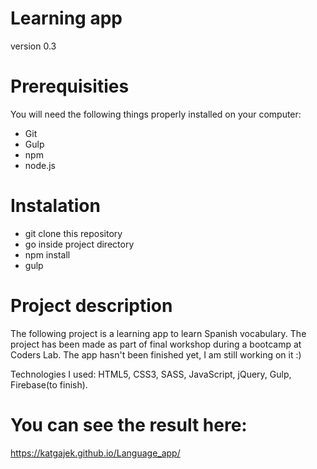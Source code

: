 # Learning app

version 0.3

# Prerequisities

You will need the following things properly installed on your computer:

- Git
- Gulp
- npm
- node.js

# Instalation

- git clone this repository
- go inside project directory
- npm install
- gulp

# Project description

The following project is a learning app to learn Spanish vocabulary.
The project has been made as part of final workshop during a bootcamp at Coders Lab.
The app hasn't been finished yet, I am still working on it :)

Technologies I used:
HTML5, CSS3, SASS, JavaScript, jQuery, Gulp, Firebase(to finish).

# You can see the result here:

https://katgajek.github.io/Language_app/
